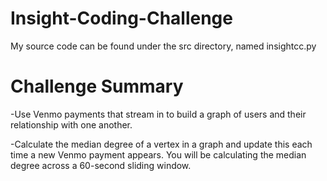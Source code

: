 # Insight-Coding-Challenge

My source code can be found under the src directory, named insightcc.py

# Challenge Summary

   -Use Venmo payments that stream in to build a graph of users and their relationship with one another.

   -Calculate the median degree of a vertex in a graph and update this each time a new Venmo payment appears. You will be calculating the median degree across a 60-second sliding window.

